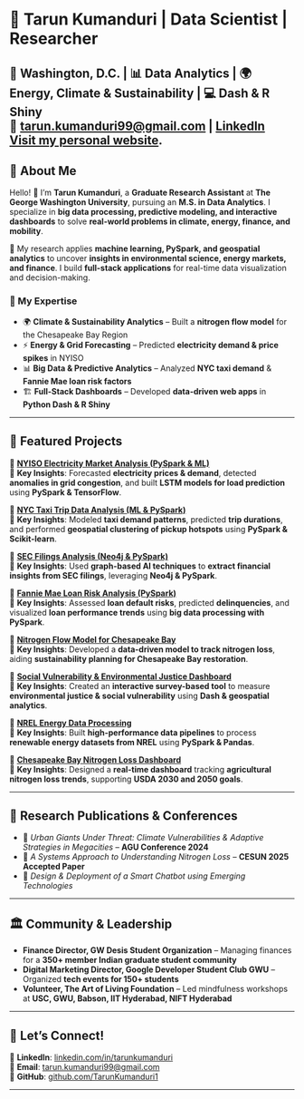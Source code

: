 # 🚀 Tarun Kumanduri | Data Scientist | Researcher  

📍 Washington, D.C. | 📊 Data Analytics | 🌍 Energy, Climate & Sustainability | 💻 Dash & R Shiny  
📧 tarun.kumanduri99@gmail.com | [LinkedIn](https://www.linkedin.com/in/tarunkumanduri)  
[Visit my personal website](https://tarunkumanduri.netlify.app).
---

## 👋 About Me  

Hello! 👋 I’m **Tarun Kumanduri**, a **Graduate Research Assistant** at **The George Washington University**, pursuing an **M.S. in Data Analytics**. I specialize in **big data processing, predictive modeling, and interactive dashboards** to solve **real-world problems in climate, energy, finance, and mobility**.  

🔬 My research applies **machine learning, PySpark, and geospatial analytics** to uncover **insights in environmental science, energy markets, and finance**. I build **full-stack applications** for real-time data visualization and decision-making.  

### **🌟 My Expertise**
- 🌍 **Climate & Sustainability Analytics** – Built a **nitrogen flow model** for the Chesapeake Bay Region  
- ⚡ **Energy & Grid Forecasting** – Predicted **electricity demand & price spikes** in NYISO  
- 📊 **Big Data & Predictive Analytics** – Analyzed **NYC taxi demand** & **Fannie Mae loan risk factors**  
- 🏗️ **Full-Stack Dashboards** – Developed **data-driven web apps** in **Python Dash & R Shiny**  

---

## 📂 Featured Projects  

🔹 **[NYISO Electricity Market Analysis (PySpark & ML)](https://github.com/TarunKumanduri1/NYISO-Electricity-Market-Analysis-Pyspark-ML)**  
📌 **Key Insights**: Forecasted **electricity prices & demand**, detected **anomalies in grid congestion**, and built **LSTM models for load prediction** using **PySpark & TensorFlow**.  

🔹 **[NYC Taxi Trip Data Analysis (ML & PySpark)](https://github.com/TarunKumanduri1/NYC-Taxi-Trip-Data-Analysis-using-Machine-Learning-and-PySpark)**  
📌 **Key Insights**: Modeled **taxi demand patterns**, predicted **trip durations**, and performed **geospatial clustering of pickup hotspots** using **PySpark & Scikit-learn**.  

🔹 **[SEC Filings Analysis (Neo4j & PySpark)](https://github.com/TarunKumanduri1/SEC-Filings-using-pyspark-and-neo4j)**  
📌 **Key Insights**: Used **graph-based AI techniques** to **extract financial insights from SEC filings**, leveraging **Neo4j & PySpark**.  

🔹 **[Fannie Mae Loan Risk Analysis (PySpark)](https://github.com/TarunKumanduri1/Fanniemae_loan_data_analysis_pyspark)**  
📌 **Key Insights**: Assessed **loan default risks**, predicted **delinquencies**, and visualized **loan performance trends** using **big data processing with PySpark**.  

🔹 **[Nitrogen Flow Model for Chesapeake Bay](https://github.com/TarunKumanduri1/Nitrogen-Flow-Model-for-Chesapeake-Bay-Region)**  
📌 **Key Insights**: Developed a **data-driven model to track nitrogen loss**, aiding **sustainability planning for Chesapeake Bay restoration**.  

🔹 **[Social Vulnerability & Environmental Justice Dashboard](https://github.com/TarunKumanduri1/Social-Vulnerability-Environmental-Justice-Survey-App)**  
📌 **Key Insights**: Created an **interactive survey-based tool** to measure **environmental justice & social vulnerability** using **Dash & geospatial analytics**.  

🔹 **[NREL Energy Data Processing](https://github.com/TarunKumanduri1/NREL_ENERGY_DATA_PROCESSING)**  
📌 **Key Insights**: Built **high-performance data pipelines** to process **renewable energy datasets from NREL** using **PySpark & Pandas**.  

🔹 **[Chesapeake Bay Nitrogen Loss Dashboard](https://github.com/TarunKumanduri1/Chesapeake-Bay-Nitrogen-Loss-Dashboard)**  
📌 **Key Insights**: Designed a **real-time dashboard** tracking **agricultural nitrogen loss trends**, supporting **USDA 2030 and 2050 goals**.  

---

## 📖 Research Publications & Conferences  

- 📄 *Urban Giants Under Threat: Climate Vulnerabilities & Adaptive Strategies in Megacities* – **AGU Conference 2024**  
- 📑 *A Systems Approach to Understanding Nitrogen Loss* – **CESUN 2025 Accepted Paper**  
- 🤖 *Design & Deployment of a Smart Chatbot using Emerging Technologies*  

---

## 🏛️ Community & Leadership  

- **Finance Director, GW Desis Student Organization** – Managing finances for a **350+ member Indian graduate student community**  
- **Digital Marketing Director, Google Developer Student Club GWU** – Organized **tech events for 150+ students**  
- **Volunteer, The Art of Living Foundation** – Led mindfulness workshops at **USC, GWU, Babson, IIT Hyderabad, NIFT Hyderabad**  

---

## 📢 Let’s Connect!  

🔗 **LinkedIn**: [linkedin.com/in/tarunkumanduri](https://linkedin.com/in/tarunkumanduri)  
📧 **Email**: [tarun.kumanduri99@gmail.com](mailto:tarun.kumanduri99@gmail.com)  
📂 **GitHub**: [github.com/TarunKumanduri1](https://github.com/TarunKumanduri1)  

---

